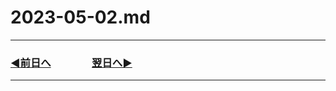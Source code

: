 # 2023-05-02.md

---
### [◀️前日へ](https://github.com/yuasys/chatty-journal/blob/main/2023/05/2023-05-01.md)&emsp;&emsp;&emsp;&emsp;[翌日へ▶️](https://github.com/yuasys/chatty-journal/blob/main/2023/05/2023-05-03.md)
---
